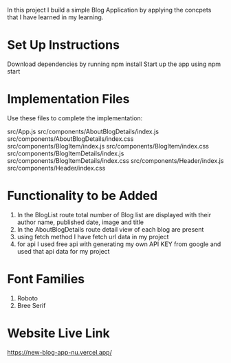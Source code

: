 In this project I build a simple Blog Application by applying the concpets that I have learned in my learning.

# Set Up Instructions
Download dependencies by running npm install
Start up the app using npm start

# Implementation Files

Use these files to complete the implementation:

src/App.js
src/components/AboutBlogDetails/index.js
src/components/AboutBlogDetails/index.css
src/components/BlogItem/index.js
src/components/BlogItem/index.css
src/components/BlogItemDetails/index.js
src/components/BlogItemDetails/index.css
src/components/Header/index.js
src/components/Header/index.css

# Functionality to be Added 
1. In the BlogList route total number of Blog list are displayed with their author name, published date, image and title
2. In the AboutBlogDetails route detail view of each blog are present
3. using fetch method I have fetch url data in my project
4. for api I used free api with generating my own API KEY from google and used that api data for my project

# Font Families 
1. Roboto
2. Bree Serif

# Website Live Link
https://new-blog-app-nu.vercel.app/
